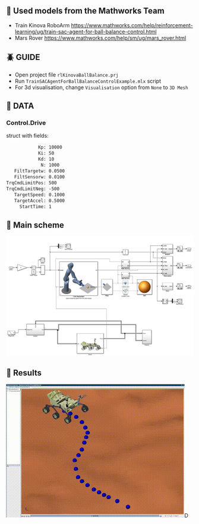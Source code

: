 ## 🦋 Used models from the Mathworks Team

- Train Kinova RoboArm https://www.mathworks.com/help/reinforcement-learning/ug/train-sac-agent-for-ball-balance-control.html
- Mars Rover https://www.mathworks.com/help/sm/ug/mars_rover.html
## 🪲 GUIDE

- Open project file `rlKinovaBallBalance.prj`
- Run `TrainSACAgentForBallBalanceControlExample.mlx` script
- For 3d visualisation, change `Visualisation` option from `None` to `3D Mesh`

## 🐧 DATA

### Control.Drive
struct with fields:

                Kp: 10000
                Ki: 50
                Kd: 10
                 N: 1000
       FiltTargetw: 0.0500
       FiltSensorw: 0.0100
    TrqCmdLimitPos: 500
    TrqCmdLimitNeg: -500
       TargetSpeed: 0.1000
       TargetAccel: 0.5000
         StartTime: 1
         
## 🐒 Main scheme

![alt text](https://github.com/zhus-dika/train_mars_rover-kinova_roboarm/blob/main/images/main_scheme.png)    

## 🦚 Results

![Alt Text](https://github.com/zhus-dika/train_mars_rover-kinova_roboarm/blob/main/images/mars_rover%2Bkinova_roboarm_compressed.gif)D
